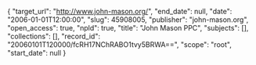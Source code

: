 {
  "target_url": "http://www.john-mason.org/", 
  "end_date": null, 
  "date": "2006-01-01T12:00:00", 
  "slug": 45908005, 
  "publisher": "john-mason.org", 
  "open_access": true, 
  "npld": true, 
  "title": "John Mason PPC", 
  "subjects": [], 
  "collections": [], 
  "record_id": "20060101T120000/fcRH17NChRABO1tvy5BRWA==", 
  "scope": "root", 
  "start_date": null
}

